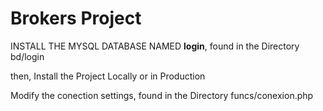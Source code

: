 # Brokers Project

INSTALL THE  MYSQL DATABASE NAMED <b>login</b>, found in the Directory  bd/login

then, Install the Project Locally or in Production

Modify the conection settings, found in the Directory funcs/conexion.php
